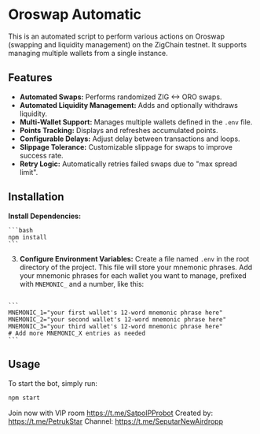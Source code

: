 # Oroswap Automatic

This is an automated script to perform various actions on Oroswap (swapping and liquidity management) on the ZigChain testnet. It supports managing multiple wallets from a single instance.

## Features

-   **Automated Swaps:** Performs randomized ZIG <-> ORO swaps.
-   **Automated Liquidity Management:** Adds and optionally withdraws liquidity.
-   **Multi-Wallet Support:** Manages multiple wallets defined in the `.env` file.
-   **Points Tracking:** Displays and refreshes accumulated points.
-   **Configurable Delays:** Adjust delay between transactions and loops.
-   **Slippage Tolerance:** Customizable slippage for swaps to improve success rate.
-   **Retry Logic:** Automatically retries failed swaps due to "max spread limit".

## Installation
 **Install Dependencies:**

    ```bash
    npm install
    ```

3.  **Configure Environment Variables:**
    Create a file named `.env` in the root directory of the project. This file will store your mnemonic phrases.
    Add your mnemonic phrases for each wallet you want to manage, prefixed with `MNEMONIC_` and a number, like this:

##

    ```
    MNEMONIC_1="your first wallet's 12-word mnemonic phrase here"
    MNEMONIC_2="your second wallet's 12-word mnemonic phrase here"
    MNEMONIC_3="your third wallet's 12-word mnemonic phrase here"
    # Add more MNEMONIC_X entries as needed
    ```

## Usage

To start the bot, simply run:

```bash
npm start
```

Join now with VIP room
https://t.me/SatpolPProbot
Created by: https://t.me/PetrukStar
Channel: https://t.me/SeputarNewAirdropp

